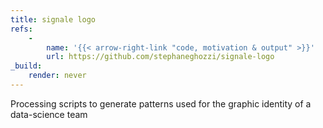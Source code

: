 ```yaml
---
title: signale logo
refs: 
    -
        name: '{{< arrow-right-link "code, motivation & output" >}}'
        url: https://github.com/stephaneghozzi/signale-logo
_build:
    render: never
---
```

Processing scripts to generate patterns used for the graphic identity of a data-science team